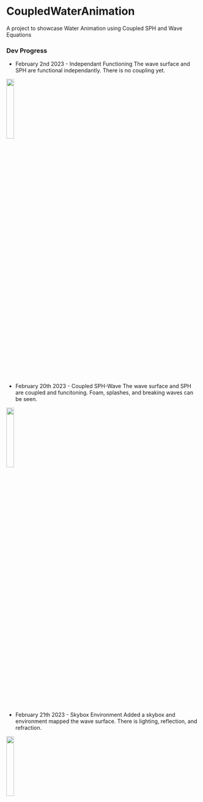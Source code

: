 # CoupledWaterAnimation
A project to showcase Water Animation using Coupled SPH and Wave Equations

### Dev Progress
* February 2nd 2023 - Independant Functioning
The wave surface and SPH are functional independantly. There is no coupling yet.
<img src="media/feb-2-functional.gif" width=20% height=20%>

* February 20th 2023 - Coupled SPH-Wave
The wave surface and SPH are coupled and funcitoning. Foam, splashes, and breaking waves can be seen.
<img src="media/feb-20-coupled.gif" width=20% height=20%>

* February 21th 2023 - Skybox Environment
Added a skybox and environment mapped the wave surface. There is lighting, reflection, and refraction.
<img src="media/feb-21-skybox.gif" width=20% height=20%>
